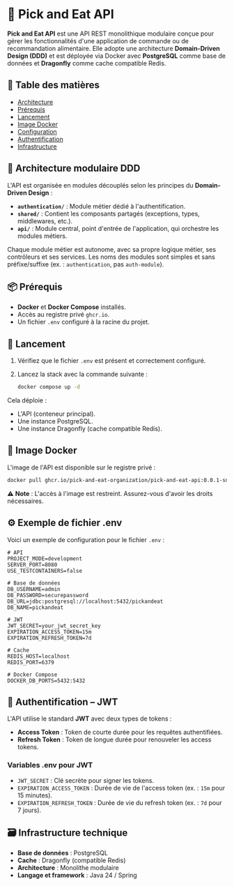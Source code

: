 # 🥗 Pick and Eat API

**Pick and Eat API** est une API REST monolithique modulaire conçue pour gérer les fonctionnalités d'une application de
commande ou de recommandation alimentaire. Elle adopte une architecture **Domain-Driven Design (DDD)** et est déployée
via Docker avec **PostgreSQL** comme base de données et **Dragonfly** comme cache compatible Redis.

## 📖 Table des matières

- [Architecture](#-architecture-modulaire-ddd)
- [Prérequis](#-prérequis)
- [Lancement](#-lancement)
- [Image Docker](#-image-docker)
- [Configuration](#%EF%B8%8F-exemple-de-fichier-env)
- [Authentification](#-authentification--jwt)
- [Infrastructure](#-infrastructure-technique)

## 🧱 Architecture modulaire DDD

L'API est organisée en modules découplés selon les principes du **Domain-Driven Design** :

- **`authentication/`** : Module métier dédié à l'authentification.
- **`shared/`** : Contient les composants partagés (exceptions, types, middlewares, etc.).
- **`api/`** : Module central, point d'entrée de l'application, qui orchestre les modules métiers.

Chaque module métier est autonome, avec sa propre logique métier, ses contrôleurs et ses services. Les noms des modules
sont simples et sans préfixe/suffixe (ex. : `authentication`, pas `auth-module`).

## 📦 Prérequis

- **Docker** et **Docker Compose** installés.
- Accès au registre privé `ghcr.io`.
- Un fichier `.env` configuré à la racine du projet.

## 🚀 Lancement

1. Vérifiez que le fichier `.env` est présent et correctement configuré.
2. Lancez la stack avec la commande suivante :

   ```bash
   docker compose up -d
   ```

Cela déploie :

- L'API (conteneur principal).
- Une instance PostgreSQL.
- Une instance Dragonfly (cache compatible Redis).

## 🐳 Image Docker

L'image de l'API est disponible sur le registre privé :

```bash
docker pull ghcr.io/pick-and-eat-organization/pick-and-eat-api:0.0.1-snapshot
```

⚠️ **Note** : L'accès à l'image est restreint. Assurez-vous d'avoir les droits nécessaires.

## ⚙️ Exemple de fichier .env

Voici un exemple de configuration pour le fichier `.env` :

```env
# API
PROJECT_MODE=development
SERVER_PORT=8080
USE_TESTCONTAINERS=false

# Base de données
DB_USERNAME=admin
DB_PASSWORD=securepassword
DB_URL=jdbc:postgresql://localhost:5432/pickandeat
DB_NAME=pickandeat

# JWT
JWT_SECRET=your_jwt_secret_key
EXPIRATION_ACCESS_TOKEN=15m
EXPIRATION_REFRESH_TOKEN=7d

# Cache
REDIS_HOST=localhost
REDIS_PORT=6379

# Docker Compose
DOCKER_DB_PORTS=5432:5432
```

## 🔐 Authentification – JWT

L'API utilise le standard **JWT** avec deux types de tokens :

- **Access Token** : Token de courte durée pour les requêtes authentifiées.
- **Refresh Token** : Token de longue durée pour renouveler les access tokens.

### Variables .env pour JWT

- `JWT_SECRET` : Clé secrète pour signer les tokens.
- `EXPIRATION_ACCESS_TOKEN` : Durée de vie de l'access token (ex. : `15m` pour 15 minutes).
- `EXPIRATION_REFRESH_TOKEN` : Durée de vie du refresh token (ex. : `7d` pour 7 jours).

## 🗃 Infrastructure technique

- **Base de données** : PostgreSQL
- **Cache** : Dragonfly (compatible Redis)
- **Architecture** : Monolithe modulaire
- **Langage et framework** : Java 24 / Spring